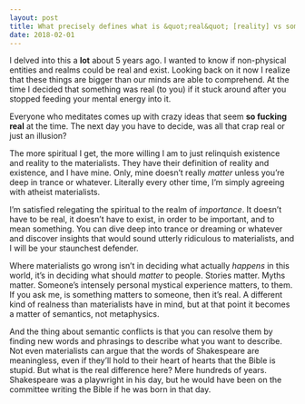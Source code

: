 ```yaml
---
layout: post
title: What precisely defines what is &quot;real&quot; [reality] vs something that is &quot;sub-reality&quot; [like dreams]?
date: 2018-02-01
---
```


<p>I delved into this a <b>lot</b> about 5 years ago. I wanted to know if non-physical entities and realms could be real and exist. Looking back on it now I realize that these things are bigger than our minds are able to comprehend. At the time I decided that something was real (to you) if it stuck around after you stopped feeding your mental energy into it.</p><p>Everyone who meditates comes up with crazy ideas that seem <b>so fucking real</b> at the time. The next day you have to decide, was all that crap real or just an illusion?</p><p>The more spiritual I get, the more willing I am to just relinquish existence and reality to the materialists. They have their definition of reality and existence, and I have mine. Only, mine doesn’t really <i>matter</i> unless you’re deep in trance or whatever. Literally every other time, I’m simply agreeing with atheist materialists.</p><p>I’m satisfied relegating the spiritual to the realm of <i>importance</i>. It doesn’t have to be real, it doesn’t have to exist, in order to be important, and to mean something. You can dive deep into trance or dreaming or whatever and discover insights that would sound utterly ridiculous to materialists, and I will be your staunchest defender.</p><p>Where materialists go wrong isn’t in deciding what actually <i>happens</i> in this world, it’s in deciding what should <i>matter</i> to people. Stories matter. Myths matter. Someone’s intensely personal mystical experience matters, to them. If you ask me, is something matters to someone, then it’s real. A different kind of realness than materialists have in mind, but at that point it becomes a matter of semantics, not metaphysics.</p><p>And the thing about semantic conflicts is that you can resolve them by finding new words and phrasings to describe what you want to describe. Not even materialists can argue that the words of Shakespeare are meaningless, even if they’ll hold to their heart of hearts that the Bible is stupid. But what is the real difference here? Mere hundreds of years. Shakespeare was a playwright in his day, but he would have been on the committee writing the Bible if he was born in that day.</p>

